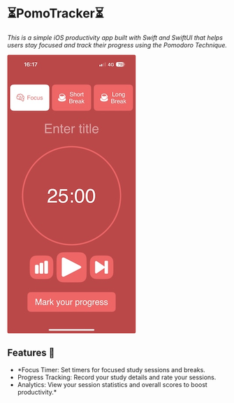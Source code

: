 # ⏳PomoTracker⏳
*This is a simple iOS productivity app built with Swift and SwiftUI that helps users stay focused and track their progress using the Pomodoro Technique.* 



![App Screenshot](home.jpeg)
## Features 🚀
- *Focus Timer: Set timers for focused study sessions and breaks.
- Progress Tracking: Record your study details and rate your sessions.
- Analytics: View your session statistics and overall scores to boost productivity.*
